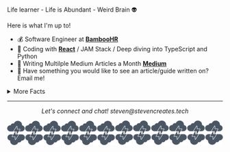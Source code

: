 

Life learner - Life is Abundant - Weird Brain :alien:

Here is what I'm up to!

- :moneybag: Software Engineer at **[BambooHR](https://www.bamboohr.com)**
- :rocket: Coding with **[React](https://reactjs.org/)** / JAM Stack / Deep diving into TypeScript and Python
- :book: Writing Multilple Medium Articles a Month **[Medium](https://medium.com/@steven_creates)**
- :thought_balloon: Have something you would like to see an article/guide written on? Email me!

<details>
  <summary>More Facts</summary>


  - I may play a little to much **[Apex Legends](https://apex.tracker.gg/profile/xbl/LEVELxTREE)**
  - I love to draw and create. :pencil2:
  - I love pokemon. 
  

  ![My github stats](https://github-readme-stats.vercel.app/api?username=StevenCreates&show_icons=true&theme=radical)
  
  <br><br>
</details>

<hr>
<p align="center">
  <i>Let's connect and chat!</i>
  <i>steven@stevencreates.tech</i>
   

![Banner](https://github.com/StevenCreates/StevenCreates/blob/master/bannercreates.png)
